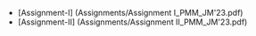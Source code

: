 - [Assignment-I] (Assignments/Assignment I_PMM_JM'23.pdf)
- [Assignment-II] (Assignments/Assignment II_PMM_JM'23.pdf)
